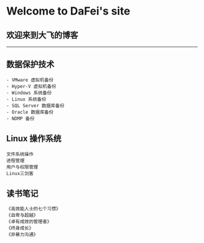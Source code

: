 # Welcome to DaFei's site
## **欢迎来到大飞的博客**

-----------------------------

## 数据保护技术

	- VMware 虚拟机备份
	- Hyper-V 虚拟机备份
	- Windows 系统备份
	- Linux 系统备份
	- SQL Server 数据库备份
	- Oracle 数据库备份
	- NDMP 备份

## Linux 操作系统


    文件系统操作
    进程管理
    用户与权限管理
    Linux三剑客

## 读书笔记

	《高效能人士的七个习惯》
	《自卑与超越》
	《卓有成效的管理者》
	《终身成长》
	《非暴力沟通》